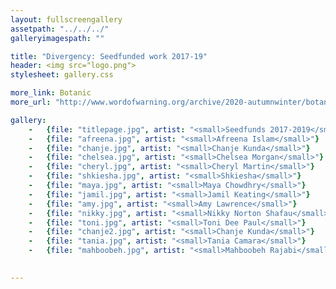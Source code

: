 ```yaml
---
layout: fullscreengallery
assetpath: "../../../"
galleryimagespath: ""

title: "Divergency: Seedfunded work 2017-19"
header: <img src="logo.png">
stylesheet: gallery.css

more_link: Botanic
more_url: "http://www.wordofwarning.org/archive/2020-autumnwinter/botanic/"

gallery:
    -   {file: "titlepage.jpg", artist: "<small>Seedfunds 2017-2019</small>", show: "<small>Images copyright &copy; Divergency</small>"}
    -   {file: "afreena.jpg", artist: "<small>Afreena Islam</small>"}
    -   {file: "chanje.jpg", artist: "<small>Chanje Kunda</small>"}
    -   {file: "chelsea.jpg", artist: "<small>Chelsea Morgan</small>"}
    -   {file: "cheryl.jpg", artist: "<small>Cheryl Martin</small>"}
    -   {file: "shkiesha.jpg", artist: "<small>Shkiesha</small>"}
    -   {file: "maya.jpg", artist: "<small>Maya Chowdhry</small>"}
    -   {file: "jamil.jpg", artist: "<small>Jamil Keating</small>"}
    -   {file: "amy.jpg", artist: "<small>Amy Lawrence</small>"}
    -   {file: "nikky.jpg", artist: "<small>Nikky Norton Shafau</small>"}
    -   {file: "toni.jpg", artist: "<small>Toni Dee Paul</small>"}
    -   {file: "chanje2.jpg", artist: "<small>Chanje Kunda</small>"}
    -   {file: "tania.jpg", artist: "<small>Tania Camara</small>"}
    -   {file: "mahboobeh.jpg", artist: "<small>Mahboobeh Rajabi</small>"}
   

---
```

